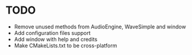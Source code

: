 # TODO

* Remove unused methods from AudioEngine, WaveSimple and window
* Add configuration files support
* Add window with help and credits
* Make CMakeLists.txt to be cross-platform
